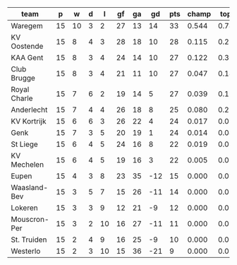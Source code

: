 |     team     | p  | w  | d | l  | gf | ga | gd  | pts | champ | top2  | top3  | top4  |  5-7  | bot4  | bot3  | bot2  |
|--------------|----|----|---|----|----|----|-----|-----|-------|-------|-------|-------|-------|-------|-------|-------|
| Waregem      | 15 | 10 | 3 |  2 | 27 | 13 |  14 |  33 | 0.544 | 0.741 | 0.850 | 0.910 | 0.078 | 0.000 | 0.000 | 0.000|
| KV Oostende  | 15 |  8 | 4 |  3 | 28 | 18 |  10 |  28 | 0.115 | 0.282 | 0.441 | 0.576 | 0.303 | 0.000 | 0.000 | 0.000|
| KAA Gent     | 15 |  8 | 3 |  4 | 24 | 14 |  10 |  27 | 0.122 | 0.300 | 0.462 | 0.602 | 0.286 | 0.000 | 0.000 | 0.000|
| Club Brugge  | 15 |  8 | 3 |  4 | 21 | 11 |  10 |  27 | 0.047 | 0.140 | 0.254 | 0.378 | 0.369 | 0.000 | 0.000 | 0.000|
| Royal Charle | 15 |  7 | 6 |  2 | 19 | 14 |   5 |  27 | 0.039 | 0.124 | 0.225 | 0.347 | 0.379 | 0.000 | 0.000 | 0.000|
| Anderlecht   | 15 |  7 | 4 |  4 | 26 | 18 |   8 |  25 | 0.080 | 0.217 | 0.357 | 0.492 | 0.324 | 0.000 | 0.000 | 0.000|
| KV Kortrijk  | 15 |  6 | 6 |  3 | 26 | 22 |   4 |  24 | 0.017 | 0.064 | 0.133 | 0.217 | 0.350 | 0.003 | 0.001 | 0.000|
| Genk         | 15 |  7 | 3 |  5 | 20 | 19 |   1 |  24 | 0.014 | 0.047 | 0.099 | 0.170 | 0.317 | 0.004 | 0.001 | 0.000|
| St Liege     | 15 |  6 | 4 |  5 | 24 | 16 |   8 |  22 | 0.019 | 0.066 | 0.138 | 0.225 | 0.348 | 0.003 | 0.001 | 0.000|
| KV Mechelen  | 15 |  6 | 4 |  5 | 19 | 16 |   3 |  22 | 0.005 | 0.020 | 0.042 | 0.082 | 0.233 | 0.011 | 0.003 | 0.000|
| Eupen        | 15 |  4 | 3 |  8 | 23 | 35 | -12 |  15 | 0.000 | 0.000 | 0.000 | 0.001 | 0.009 | 0.408 | 0.242 | 0.118|
| Waasland-Bev | 15 |  3 | 5 |  7 | 15 | 26 | -11 |  14 | 0.000 | 0.000 | 0.000 | 0.000 | 0.003 | 0.542 | 0.338 | 0.178|
| Lokeren      | 15 |  3 | 3 |  9 | 12 | 21 |  -9 |  12 | 0.000 | 0.000 | 0.000 | 0.000 | 0.002 | 0.593 | 0.398 | 0.219|
| Mouscron-Per | 15 |  3 | 2 | 10 | 16 | 27 | -11 |  11 | 0.000 | 0.000 | 0.000 | 0.000 | 0.000 | 0.742 | 0.563 | 0.362|
| St. Truiden  | 15 |  2 | 4 |  9 | 16 | 25 |  -9 |  10 | 0.000 | 0.000 | 0.000 | 0.000 | 0.001 | 0.763 | 0.595 | 0.395|
| Westerlo     | 15 |  2 | 3 | 10 | 15 | 36 | -21 |   9 | 0.000 | 0.000 | 0.000 | 0.000 | 0.000 | 0.931 | 0.860 | 0.726|

